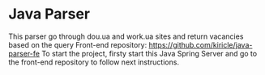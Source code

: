 # Java Parser
This parser go through dou.ua and work.ua sites and return vacancies based on the query
Front-end repository: https://github.com/kiricle/java-parser-fe
To start the project, firsty start this Java Spring Server and go to the front-end repository to follow next instructions.
